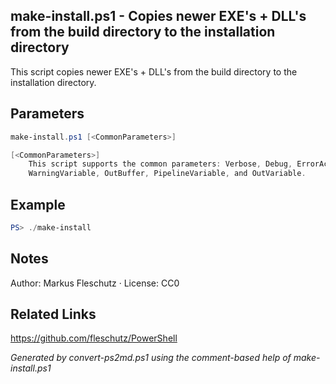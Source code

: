 ## make-install.ps1 - Copies newer EXE's + DLL's from the build directory to the installation directory

This script copies newer EXE's + DLL's from the build directory to the installation directory.

## Parameters
```powershell
make-install.ps1 [<CommonParameters>]

[<CommonParameters>]
    This script supports the common parameters: Verbose, Debug, ErrorAction, ErrorVariable, WarningAction, 
    WarningVariable, OutBuffer, PipelineVariable, and OutVariable.
```

## Example
```powershell
PS> ./make-install

```

## Notes
Author: Markus Fleschutz · License: CC0

## Related Links
https://github.com/fleschutz/PowerShell

*Generated by convert-ps2md.ps1 using the comment-based help of make-install.ps1*

